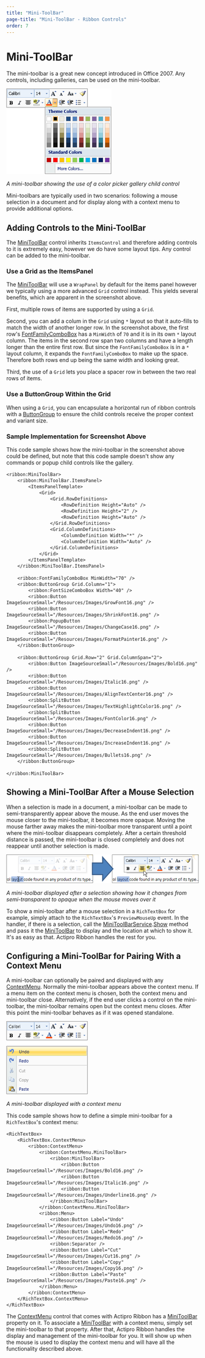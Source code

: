```yaml
---
title: "Mini-ToolBar"
page-title: "Mini-ToolBar - Ribbon Controls"
order: 7
---
```

# Mini-ToolBar

The mini-toolbar is a great new concept introduced in Office 2007.  Any controls, including galleries, can be used on the mini-toolbar.

![Screenshot](../../images/minitoolbar.png)

*A mini-toolbar showing the use of a color picker gallery child control*

Mini-toolbars are typically used in two scenarios:  following a mouse selection in a document and for display along with a context menu to provide additional options.

## Adding Controls to the Mini-ToolBar

The [MiniToolBar](xref:@ActiproUIRoot.Controls.Ribbon.Controls.MiniToolBar) control inherits `ItemsControl` and therefore adding controls to it is extremely easy, however we do have some layout tips.  Any control can be added to the mini-toolbar.

### Use a Grid as the ItemsPanel

The [MiniToolBar](xref:@ActiproUIRoot.Controls.Ribbon.Controls.MiniToolBar) will use a `WrapPanel` by default for the items panel however we typically using a more advanced `Grid` control instead.  This yields several benefits, which are apparent in the screenshot above.

First, multiple rows of items are supported by using a `Grid`.

Second, you can add a colum in the `Grid` using `*` layout so that it auto-fills to match the width of another longer row.  In the screenshot above, the first row's [FontFamilyComboBox](../interactive/fontfamilycombobox.md) has a `MinWidth` of `70` and it is in its own `*` layout column.  The items in the second row span two columns and have a length longer than the entire first row.  But since the `FontFamilyComboBox` is in a `*` layout column, it expands the `FontFamilyComboBox` to make up the space.  Therefore both rows end up being the same width and looking great.

Third, the use of a `Grid` lets you place a spacer row in between the two real rows of items.

### Use a ButtonGroup Within the Grid

When using a `Grid`, you can encapsulate a horizontal run of ribbon controls with a [ButtonGroup](../layout/buttongroup.md) to ensure the child controls receive the proper context and variant size.

### Sample Implementation for Screenshot Above

This code sample shows how the mini-toolbar in the screenshot above could be defined, but note that this code sample doesn't show any commands or popup child controls like the gallery.

```xaml
<ribbon:MiniToolBar>
	<ribbon:MiniToolBar.ItemsPanel>
		<ItemsPanelTemplate>
			<Grid>
				<Grid.RowDefinitions>
					<RowDefinition Height="Auto" />
					<RowDefinition Height="2" />
					<RowDefinition Height="Auto" />
				</Grid.RowDefinitions>
				<Grid.ColumnDefinitions>
					<ColumnDefinition Width="*" />
					<ColumnDefinition Width="Auto" />
				</Grid.ColumnDefinitions>
			</Grid>
		</ItemsPanelTemplate>
	</ribbon:MiniToolBar.ItemsPanel>
	
	<ribbon:FontFamilyComboBox MinWidth="70" />
	<ribbon:ButtonGroup Grid.Column="1">
		<ribbon:FontSizeComboBox Width="40" />
		<ribbon:Button ImageSourceSmall="/Resources/Images/GrowFont16.png" />
		<ribbon:Button ImageSourceSmall="/Resources/Images/ShrinkFont16.png" />
		<ribbon:PopupButton ImageSourceSmall="/Resources/Images/ChangeCase16.png" />
		<ribbon:Button ImageSourceSmall="/Resources/Images/FormatPainter16.png" />
	</ribbon:ButtonGroup>

	<ribbon:ButtonGroup Grid.Row="2" Grid.ColumnSpan="2">
		<ribbon:Button ImageSourceSmall="/Resources/Images/Bold16.png" />
		<ribbon:Button ImageSourceSmall="/Resources/Images/Italic16.png" />
		<ribbon:Button ImageSourceSmall="/Resources/Images/AlignTextCenter16.png" />
		<ribbon:SplitButton ImageSourceSmall="/Resources/Images/TextHighlightColor16.png" />
		<ribbon:SplitButton ImageSourceSmall="/Resources/Images/FontColor16.png" />
		<ribbon:Button ImageSourceSmall="/Resources/Images/DecreaseIndent16.png" />
		<ribbon:Button ImageSourceSmall="/Resources/Images/IncreaseIndent16.png" />
		<ribbon:SplitButton ImageSourceSmall="/Resources/Images/Bullets16.png" />
	</ribbon:ButtonGroup>
				
</ribbon:MiniToolBar>
```

## Showing a Mini-ToolBar After a Mouse Selection

When a selection is made in a document, a mini-toolbar can be made to semi-transparently appear above the mouse.  As the end user moves the mouse closer to the mini-toolbar, it becomes more opaque.  Moving the mouse farther away makes the mini-toolbar more transparent until a point where the mini-toolbar disappears completely.  After a certain threshold distance is passed, the mini-toolbar is closed completely and does not reappear until another selection is made.

![Screenshot](../../images/minitoolbar-transparency.gif)

*A mini-toolbar displayed after a selection showing how it changes from semi-transparent to opaque when the mouse moves over it*

To show a mini-toolbar after a mouse selection in a `RichTextBox` for example, simply attach to the `RichTextBox`'s `PreviewMouseUp` event.  In the handler, if there is a selection, call the [MiniToolBarService](xref:@ActiproUIRoot.Controls.Ribbon.UI.MiniToolBarService).[Show](xref:@ActiproUIRoot.Controls.Ribbon.UI.MiniToolBarService.Show*) method and pass it the [MiniToolBar](xref:@ActiproUIRoot.Controls.Ribbon.Controls.MiniToolBar) to display and the location at which to show it.  It's as easy as that.  Actipro Ribbon handles the rest for you.

## Configuring a Mini-ToolBar for Pairing With a Context Menu

A mini-toolbar can optionally be paired and displayed with any [ContextMenu](contextmenu.md).  Normally the mini-toolbar appears above the context menu.  If a menu item on the context menu is chosen, both the context menu and mini-toolbar close.  Alternatively, if the end user clicks a control on the mini-toolbar, the mini-toolbar remains open but the context menu closes.  After this point the mini-toolbar behaves as if it was opened standalone.

![Screenshot](../../images/minitoolbar-with-contextmenu.png)

*A mini-toolbar displayed with a context menu*

This code sample shows how to define a simple mini-toolbar for a `RichTextBox`'s context menu:

```xaml
<RichTextBox>
	<RichTextBox.ContextMenu>
		<ribbon:ContextMenu>
			<ribbon:ContextMenu.MiniToolBar>
				<ribbon:MiniToolBar>
					<ribbon:Button ImageSourceSmall="/Resources/Images/Bold16.png" />
					<ribbon:Button ImageSourceSmall="/Resources/Images/Italic16.png" />
					<ribbon:Button ImageSourceSmall="/Resources/Images/Underline16.png" />
				</ribbon:MiniToolBar>						
			</ribbon:ContextMenu.MiniToolBar>
			<ribbon:Menu>
				<ribbon:Button Label="Undo" ImageSourceSmall="/Resources/Images/Undo16.png" />
				<ribbon:Button Label="Redo" ImageSourceSmall="/Resources/Images/Redo16.png" />
				<ribbon:Separator />
				<ribbon:Button Label="Cut" ImageSourceSmall="/Resources/Images/Cut16.png" />
				<ribbon:Button Label="Copy" ImageSourceSmall="/Resources/Images/Copy16.png" />
				<ribbon:Button Label="Paste" ImageSourceSmall="/Resources/Images/Paste16.png" />
			</ribbon:Menu>
		</ribbon:ContextMenu>
	</RichTextBox.ContextMenu>
</RichTextBox>
```

The [ContextMenu](contextmenu.md) control that comes with Actipro Ribbon has a [MiniToolBar](xref:@ActiproUIRoot.Controls.Ribbon.Controls.ContextMenu.MiniToolBar) property on it.  To associate a [MiniToolBar](xref:@ActiproUIRoot.Controls.Ribbon.Controls.MiniToolBar) with a context menu, simply set the mini-toolbar to that property.  After that, Actipro Ribbon handles the display and management of the mini-toolbar for you.  It will show up when the mouse is used to display the context menu and will have all the functionality described above.
